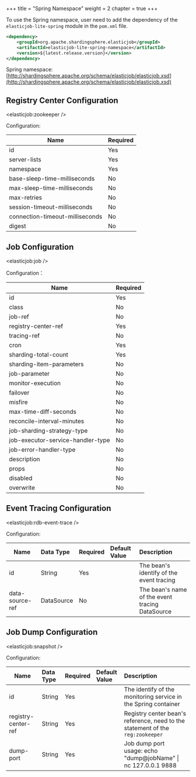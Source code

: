 +++
title = "Spring Namespace"
weight = 2
chapter = true
+++

To use the Spring namespace, user need to add the dependency of the `elasticjob-lite-spring` module in the `pom.xml` file.

```xml
<dependency>
    <groupId>org.apache.shardingsphere.elasticjob</groupId>
    <artifactId>elasticjob-lite-spring-namespace</artifactId>
    <version>${latest.release.version}</version>
</dependency>
```

Spring namespace: [http://shardingsphere.apache.org/schema/elasticjob/elasticjob.xsd](http://shardingsphere.apache.org/schema/elasticjob/elasticjob.xsd)

## Registry Center Configuration

\<elasticjob:zookeeper />

Configuration: 

| Name                            | Required |
| ------------------------------- |:-------- |
| id                              | Yes      |
| server-lists                    | Yes      |
| namespace                       | Yes      |
| base-sleep-time-milliseconds    | No       |
| max-sleep-time-milliseconds     | No       |
| max-retries                     | No       |
| session-timeout-milliseconds    | No       |
| connection-timeout-milliseconds | No       |
| digest                          | No       |

## Job Configuration

\<elasticjob:job />

Configuration：

| Name                              | Required |
| --------------------------------- |:-------- |
| id                                | Yes      |
| class                             | No       |
| job-ref                           | No       |
| registry-center-ref               | Yes      |
| tracing-ref                       | No       |
| cron                              | Yes      |
| sharding-total-count              | Yes      |
| sharding-item-parameters          | No       |
| job-parameter                     | No       |
| monitor-execution                 | No       |
| failover                          | No       |
| misfire                           | No       |
| max-time-diff-seconds             | No       |
| reconcile-interval-minutes        | No       |
| job-sharding-strategy-type        | No       |
| job-executor-service-handler-type | No       |
| job-error-handler-type            | No       |
| description                       | No       |
| props                             | No       |
| disabled                          | No       |
| overwrite                         | No       |

## Event Tracing Configuration

\<elasticjob:rdb-event-trace />

Configuration:

| Name            | Data Type  | Required | Default Value | Description                                     |
| --------------- |:---------- |:-------- |:------------- |:-------------------------------------------     |
| id              | String     | Yes      |               | The bean's identify of the event tracing        |
| data-source-ref | DataSource | No       |               | The bean's name of the event tracing DataSource |

## Job Dump Configuration

\<elasticjob:snapshot />

Configuration: 

| Name                | Data Type   | Required | Default Value | Description                                                                     |
| ------------------- |:----------- |:-------- |:------------- |:------------------------------------------------------------------------------- |
| id                  | String      | Yes      |               | The identify of the monitoring service in the Spring container                  |
| registry-center-ref | String      | Yes      |               | Registry center bean's reference, need to the statement of the `reg:zookeeper`  |
| dump-port           | String      | Yes      |               | Job dump port<br />usage: echo "dump@jobName" \| nc 127.0.0.1 9888             |
